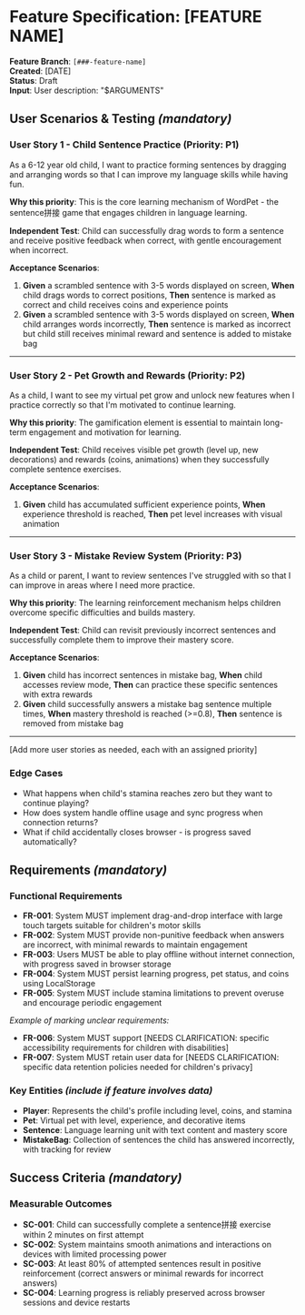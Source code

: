 # Feature Specification: [FEATURE NAME]

**Feature Branch**: `[###-feature-name]`  
**Created**: [DATE]  
**Status**: Draft  
**Input**: User description: "$ARGUMENTS"

## User Scenarios & Testing *(mandatory)*

<!--
  IMPORTANT: User stories should be PRIORITIZED as user journeys ordered by importance.
  Each user story/journey must be INDEPENDENTLY TESTABLE - meaning if you implement just ONE of them,
  you should still have a viable MVP (Minimum Viable Product) that delivers value.
  
  Assign priorities (P1, P2, P3, etc.) to each story, where P1 is the most critical.
  All stories must align with WordPet's Core Principles: Child-First Design, Low-Friction Learning, Lightweight Architecture, Gamified Engagement, and Responsible Usage.
  Think of each story as a standalone slice of functionality that can be:
  - Developed independently
  - Tested independently
  - Deployed independently
  - Demonstrated to users independently
-->

### User Story 1 - Child Sentence Practice (Priority: P1)

As a 6-12 year old child, I want to practice forming sentences by dragging and arranging words so that I can improve my language skills while having fun.

**Why this priority**: This is the core learning mechanism of WordPet - the sentence拼接 game that engages children in language learning.

**Independent Test**: Child can successfully drag words to form a sentence and receive positive feedback when correct, with gentle encouragement when incorrect.

**Acceptance Scenarios**:

1. **Given** a scrambled sentence with 3-5 words displayed on screen, **When** child drags words to correct positions, **Then** sentence is marked as correct and child receives coins and experience points
2. **Given** a scrambled sentence with 3-5 words displayed on screen, **When** child arranges words incorrectly, **Then** sentence is marked as incorrect but child still receives minimal reward and sentence is added to mistake bag

---

### User Story 2 - Pet Growth and Rewards (Priority: P2)

As a child, I want to see my virtual pet grow and unlock new features when I practice correctly so that I'm motivated to continue learning.

**Why this priority**: The gamification element is essential to maintain long-term engagement and motivation for learning.

**Independent Test**: Child receives visible pet growth (level up, new decorations) and rewards (coins, animations) when they successfully complete sentence exercises.

**Acceptance Scenarios**:

1. **Given** child has accumulated sufficient experience points, **When** experience threshold is reached, **Then** pet level increases with visual animation

---

### User Story 3 - Mistake Review System (Priority: P3)

As a child or parent, I want to review sentences I've struggled with so that I can improve in areas where I need more practice.

**Why this priority**: The learning reinforcement mechanism helps children overcome specific difficulties and builds mastery.

**Independent Test**: Child can revisit previously incorrect sentences and successfully complete them to improve their mastery score.

**Acceptance Scenarios**:

1. **Given** child has incorrect sentences in mistake bag, **When** child accesses review mode, **Then** can practice these specific sentences with extra rewards
2. **Given** child successfully answers a mistake bag sentence multiple times, **When** mastery threshold is reached (>=0.8), **Then** sentence is removed from mistake bag

---

[Add more user stories as needed, each with an assigned priority]

### Edge Cases

<!--
  ACTION REQUIRED: The content in this section represents placeholders.
  Fill them out with the right edge cases.
  Remember to consider child users and ensure all scenarios follow Low-Friction Learning principle.
-->

- What happens when child's stamina reaches zero but they want to continue playing?
- How does system handle offline usage and sync progress when connection returns?
- What if child accidentally closes browser - is progress saved automatically?

## Requirements *(mandatory)*

<!--
  ACTION REQUIRED: All requirements must align with WordPet's Core Constitution:
  - Child-First Design
  - Low-Friction Learning  
  - Lightweight Architecture
  - Gamified Engagement
  - Responsible Usage
-->

### Functional Requirements

- **FR-001**: System MUST implement drag-and-drop interface with large touch targets suitable for children's motor skills
- **FR-002**: System MUST provide non-punitive feedback when answers are incorrect, with minimal rewards to maintain engagement
- **FR-003**: Users MUST be able to play offline without internet connection, with progress saved in browser storage
- **FR-004**: System MUST persist learning progress, pet status, and coins using LocalStorage
- **FR-005**: System MUST include stamina limitations to prevent overuse and encourage periodic engagement

*Example of marking unclear requirements:*

- **FR-006**: System MUST support [NEEDS CLARIFICATION: specific accessibility requirements for children with disabilities]
- **FR-007**: System MUST retain user data for [NEEDS CLARIFICATION: specific data retention policies needed for children's privacy]

### Key Entities *(include if feature involves data)*

- **Player**: Represents the child's profile including level, coins, and stamina
- **Pet**: Virtual pet with level, experience, and decorative items 
- **Sentence**: Language learning unit with text content and mastery score
- **MistakeBag**: Collection of sentences the child has answered incorrectly, with tracking for review

## Success Criteria *(mandatory)*

<!--
  ACTION REQUIRED: Define measurable success criteria.
  These must align with WordPet's core mission of child-friendly learning.
  These must be technology-agnostic and measurable.
-->

### Measurable Outcomes

- **SC-001**: Child can successfully complete a sentence拼接 exercise within 2 minutes on first attempt
- **SC-002**: System maintains smooth animations and interactions on devices with limited processing power
- **SC-003**: At least 80% of attempted sentences result in positive reinforcement (correct answers or minimal rewards for incorrect answers)
- **SC-004**: Learning progress is reliably preserved across browser sessions and device restarts


